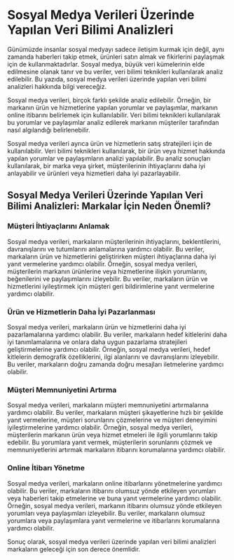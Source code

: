 # Sosyal Medya Verileri Üzerinde Yapılan Veri Bilimi Analizleri


Günümüzde insanlar sosyal medyayı sadece iletişim kurmak için değil, aynı zamanda haberleri takip etmek, ürünleri satın almak ve fikirlerini paylaşmak için de kullanmaktadırlar. Sosyal medya, büyük veri kümelerinin elde edilmesine olanak tanır ve bu veriler, veri bilimi teknikleri kullanılarak analiz edilebilir. Bu yazıda, sosyal medya verileri üzerinde yapılan veri bilimi analizleri hakkında bilgi vereceğiz.

Sosyal medya verileri, birçok farklı şekilde analiz edilebilir. Örneğin, bir markanın ürün ve hizmetlerine yapılan yorumlar ve paylaşımlar, markanın online itibarını belirlemek için kullanılabilir. Veri bilimi teknikleri kullanılarak bu yorumlar ve paylaşımlar analiz edilerek markanın müşteriler tarafından nasıl algılandığı belirlenebilir.

Sosyal medya verileri ayrıca ürün ve hizmetlerin satış stratejileri için de kullanılabilir. Veri bilimi teknikleri kullanılarak, bir ürün veya hizmet hakkında yapılan yorumlar ve paylaşımların analizi yapılabilir. Bu analiz sonuçları kullanılarak, bir marka veya şirket, müşterilerinin ihtiyaçlarını daha iyi anlayabilir ve ürünleri veya hizmetleri daha iyi pazarlayabilir.

## Sosyal Medya Verileri Üzerinde Yapılan Veri Bilimi Analizleri: Markalar İçin Neden Önemli? 

### Müşteri İhtiyaçlarını Anlamak
Sosyal medya verileri, markaların müşterilerinin ihtiyaçlarını, beklentilerini, davranışlarını ve tutumlarını anlamalarına yardımcı olabilir. Bu veriler, markaların ürün ve hizmetlerini geliştirirken müşteri ihtiyaçlarına daha iyi yanıt vermelerine yardımcı olabilir. Örneğin, sosyal medya verileri, müşterilerin markanın ürünlerine veya hizmetlerine ilişkin yorumlarını, beğenilerini ve paylaşımlarını izleyebilir. Bu veriler, markaların ürün ve hizmetlerini iyileştirmek için müşteri geri bildirimlerine yanıt vermelerine yardımcı olabilir.

### Ürün ve Hizmetlerin Daha İyi Pazarlanması
Sosyal medya verileri, markaların ürün ve hizmetlerini daha iyi pazarlamalarına yardımcı olabilir. Bu veriler, markaların hedef kitlelerini daha iyi tanımlamalarına ve onlara daha uygun pazarlama stratejileri geliştirmelerine yardımcı olabilir. Örneğin, sosyal medya verileri, hedef kitlelerin demografik özelliklerini, ilgi alanlarını ve davranışlarını izleyebilir. Bu veriler, markaların doğru zamanda doğru mesajları iletmelerine yardımcı olabilir.

### Müşteri Memnuniyetini Artırma
Sosyal medya verileri, markaların müşteri memnuniyetini artırmalarına yardımcı olabilir. Bu veriler, markaların müşteri şikayetlerine hızlı bir şekilde yanıt vermelerine, müşteri sorunlarını çözmelerine ve müşteri deneyimini iyileştirmelerine yardımcı olabilir. Örneğin, sosyal medya verileri, müşterilerin markanın ürün veya hizmet etmeleri ile ilgili yorumlarını takip edebilir. Bu yorumlara yanıt vermek, müşterilerin sorunlarını çözmek ve memnuniyetlerini artırmak markaların itibarını korumalarına yardımcı olabilir.

### Online İtibarı Yönetme
Sosyal medya verileri, markaların online itibarlarını yönetmelerine yardımcı olabilir. Bu veriler, markaların itibarını olumsuz yönde etkileyen yorumları veya haberleri takip etmelerine ve buna yanıt vermelerine yardımcı olabilir. Örneğin, sosyal medya verileri, markanın itibarını olumsuz yönde etkileyen yorumları veya paylaşımları izleyebilir. Bu veriler, markaların olumsuz yorumlara veya paylaşımlara yanıt vermelerine ve itibarlarını korumalarına yardımcı olabilir.

Sonuç olarak, sosyal medya verileri üzerinde yapılan veri bilimi analizleri markaların geleceği için son derece önemlidir. 
